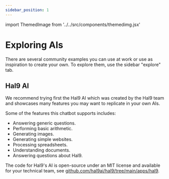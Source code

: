 ```yaml
---
sidebar_position: 1
---
```


import ThemedImage from '../../src/components/themedimg.jsx'

# Exploring AIs

There are several community examples you can use at work or use as inspiration to create your own. To explore them, use the sidebar "explore" tab.

<center><a href="/explore"><ThemedImage src="hal9-explore" /></a></center>

## Hal9 AI

We recommend trying first the Hal9 AI which was created by the Hal9 team and showcases many features you may want to replicate in your own AIs.

<center><a href="/explore"><ThemedImage src="hal9-explore-hal9" /></a></center>

Some of the features this chatbot supports includes:
- Answering generic questions.
- Performing basic arithmetic.
- Generating images.
- Generating simple websites.
- Processing spreadsheets.
- Understanding documents.
- Answering questions about Hal9.

The code for Hal9's AI is open-source under an MIT license and available for your technical team, see [github.com/hal9ai/hal9/tree/main/apps/hal9](https://github.com/hal9ai/hal9/tree/main/apps/hal9).